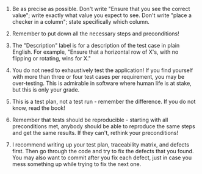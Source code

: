 1. Be as precise as possible.  Don't write "Ensure that you see the correct value"; write exactly what value you expect to see.  Don't write "place a checker in a column"; state specifically which column.

2. Remember to put down all the necessary steps and preconditions!

3. The "Description" label is for a description of the test case in plain English.  For example, "Ensure that a horizontal row of X's, with no flipping or rotating, wins for X."

4. You do not need to exhaustively test the application!  If you find yourself with more than three or four test cases per requirement, you may be over-testing.  This is admirable in software where human life is at stake, but this is only your grade.

5. This is a test plan, not a test run - remember the difference.  If you do not know, read the book!

6. Remember that tests should be reproducible - starting with all preconditions met, anybody should be able to reproduce the same steps and get the same results.  If they can't, rethink your preconditions!

7. I recommend writing up your test plan, traceability matrix, and defects first.  Then go through the code and try to fix the defects that you found.  You may also want to commit after you fix each defect, just in case you mess something up while trying to fix the next one.
